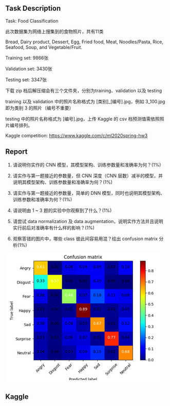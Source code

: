 ## Task Description

Task: Food Classification

此次数据集为网络上搜集到的食物照片，共有11类

Bread, Dairy product, Dessert, Egg, Fried food, Meat, Noodles/Pasta, Rice, Seafood, Soup, and Vegetable/Fruit.

Training set: 9866张

Validation set: 3430张

Testing set: 3347张

下载 zip 档后解压缩会有三个文件夹，分别为training、validation 以及 testing

training 以及 validation 中的照片名称格式为 [类别]_[编号].jpg，例如 3_100.jpg 即为类别 3 的照片（编号不重要）

testing 中的照片名称格式为 [编号].jpg，上传 Kaggle 的 csv 档预测值需依照照片编号排列。

Kaggle competition: https://www.kaggle.com/c/ml2020spring-hw3

##  Report

1. 请说明你实作的 CNN 模型，其模型架构、训练参数量和准确率为何？(1%)

   

2. 请实作与第一题接近的参数量，但 CNN 深度（CNN 层数）减半的模型，并说明其模型架构、训练参数量和准确率为何？(1%)

   

3. 请实作与第一题接近的参数量，简单的 DNN 模型，同时也说明其模型架构、训练参数和准确率为何？(1%)

   

4. 请说明由 1 ~ 3 题的实验中你观察到了什么？(1%)

   

5. 请尝试 data normalization 及 data augmentation，说明实作方法并且说明实行前后对准确率有什么样的影响？(1%)

   

6. 观察答错的图片中，哪些 class 彼此间容易用混？绘出 confusion matrix 分析(1%)

   

![image-20210214115309281](Report_3.assets/image-20210214115309281.png)

## Kaggle


